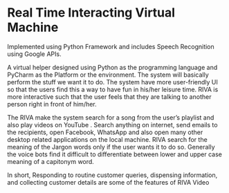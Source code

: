 # Real Time Interacting Virtual Machine
 
Implemented using Python Framework and includes Speech Recognition using Google APIs.

A virtual helper designed using Python as the programming language and PyCharm as the Platform or the environment. The system will basically perform the stuff we want it to do. The system have more user-friendly UI so that the users find this a way to have fun in his/her leisure time. RIVA is more interactive such that the user feels that they are talking to another person right in front of him/her.

The RIVA make the system search for a song from the user’s playlist and also play videos on YouTube . Search anything on internet, send emails to the recipients, open Facebook, WhatsApp and also open many other desktop related applications on the local machine. RIVA search for the meaning of the Jargon words only if the user wants it to do so. Generally the voice bots find it difficult to differentiate between lower and upper case meaning of a capitonym word.

In short, Responding to routine customer queries, dispensing information, and collecting customer details are some of the features of RIVA Video
